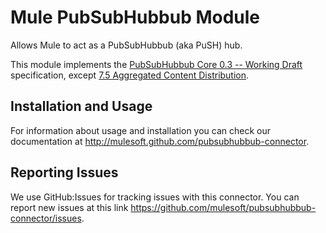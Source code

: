 Mule PubSubHubbub Module
========================

Allows Mule to act as a PubSubHubbub (aka PuSH) hub.

This module implements the [PubSubHubbub Core 0.3 -- Working Draft](http://pubsubhubbub.googlecode.com/svn/trunk/pubsubhubbub-core-0.3.html) specification, except [7.5 Aggregated Content Distribution](http://pubsubhubbub.googlecode.com/svn/trunk/pubsubhubbub-core-0.3.html#aggregatedistribution).


Installation and Usage
----------------------

For information about usage and installation you can check our documentation at http://mulesoft.github.com/pubsubhubbub-connector.

Reporting Issues
----------------

We use GitHub:Issues for tracking issues with this connector. You can report new issues at this link https://github.com/mulesoft/pubsubhubbub-connector/issues.
   